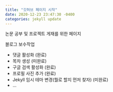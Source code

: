 ```yaml
---
title: "깃허브 페이지 시작"
date: 2020-12-23 23:47:30 -0400
categories: jekyll update
---
```

논문 공부 및 프로젝트 게재를 위한 페이지

블로그 보수작업
- 댓글 활성화 (완료)
- 목차 생성 (미완료)
- 구글 검색 활성화 (완료)
- 프로필 사진 추가 (완료)
- Jekyll 임시 테마 변경(뭘로 할지 먼저 찾자) (미완료)
- ...
